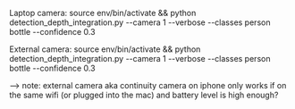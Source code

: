Laptop camera: source env/bin/activate && python detection_depth_integration.py --camera 1 --verbose --classes person bottle --confidence 0.3

External camera: source env/bin/activate && python detection_depth_integration.py --camera 1 --verbose --classes person bottle --confidence 0.3

--> note: external camera aka continuity camera on iphone only works if on the same wifi (or plugged into the mac) and battery level is high enough?

